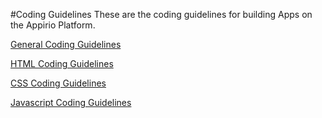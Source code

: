 #Coding Guidelines
These are the coding guidelines for building Apps on the Appirio Platform.

[General Coding Guidelines](general-guidelines.md)

[HTML Coding Guidelines](html-guidelines.md)

[CSS Coding Guidelines](css-guidelines.md)

[Javascript Coding Guidelines](js-guidelines.md)

